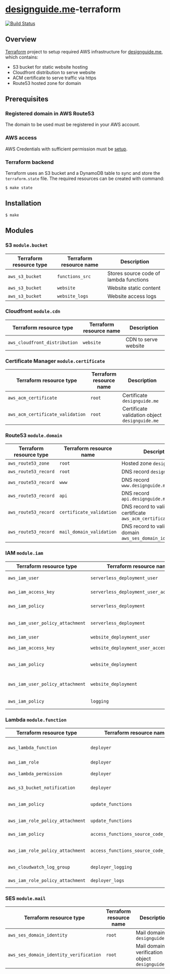 # [designguide.me](https://designguide.me)-terraform
[![Build Status](https://travis-ci.org/pkissling/designguide.me-terraform.svg?branch=master)](https://travis-ci.org/pkissling/designguide.me-terraform)

## Overview
[Terraform](https://www.terraform.io/) project to setup required AWS infrastructure for [designguide.me](https://designguide.me), which contains:
- S3 bucket for static website hosting
- Cloudfront distribution to serve website
- ACM certificate to serve traffic via https
- Route53 hosted zone for domain

## Prerequisites

### Registered domain in AWS Route53

  The domain to be used must be registered in your AWS account.

### AWS access

  AWS Credentials with sufficient permission must be [setup](https://www.terraform.io/docs/providers/aws/index.html#authentication).

### Terraform backend

  Terraform uses an S3 bucket and a DynamoDB table to sync and store the `terraform.state` file. The required resources can be created with command:

  ```
  $ make state
  ```

## Installation

  ```
  $ make
  ```

## Modules

### S3 `module.bucket`

| Terraform resource type | Terraform resource name | Description                            |
| ----------------------- | ----------------------- | -------------------------------------- |
| `aws_s3_bucket`         | `functions_src`         | Stores source code of lambda functions |
| `aws_s3_bucket`         | `website`               | Website static content                 |
| `aws_s3_bucket`         | `website_logs`          | Website access logs                    |

### Cloudfront `module.cdn`

| Terraform resource type       | Terraform resource name | Description          |
| ----------------------------- | ----------------------- | -------------------- |
| `aws_cloudfront_distribution` | `website`               | CDN to serve website |

### Certificate Manager `module.certificate`

| Terraform resource type          | Terraform resource name | Description                                    |
| -------------------------------- | ----------------------- | ---------------------------------------------- |
| `aws_acm_certificate`            | `root`                  | Certificate `designguide.me`                   |
| `aws_acm_certificate_validation` | `root`                  | Certificate validation object `designguide.me` |

### Route53 `module.domain`

| Terraform resource type | Terraform resource name  | Description                                                        |
| ----------------------- | ------------------------ | ------------------------------------------------------------------ |
| `aws_route53_zone`      | `root`                   | Hosted zone `designguide.me`                                       |
| `aws_route53_record`    | `root`                   | DNS record `designguide.me`                                        |
| `aws_route53_record`    | `www`                    | DNS record `www.designguide.me`                                    |
| `aws_route53_record`    | `api`                    | DNS record `api.designguide.me`                                    |
| `aws_route53_record`    | `certificate_validation` | DNS record to validate certificate `aws_acm_certificate.root`      |
| `aws_route53_record`    | `mail_domain_validation` | DNS record to validate email domain `aws_ses_domain_identity.root` |

### IAM `module.iam`

| Terraform resource type          | Terraform resource name                 | Description                                                                                           |
| -------------------------------- | --------------------------------------- | ----------------------------------------------------------------------------------------------------- |
| `aws_iam_user`                   | `serverless_deployment_user`            | IAM user to deploy [Serverless](https://github.com/pkissling/designguide.me-serverless) via Travis CI |
| `aws_iam_access_key`             | `serverless_deployment_user_access_key` | Access key for programmatic access for `aws_iam_user.serverless_deployment_user`                      |
| `aws_iam_policy`                 | `serverless_deployment`                 | IAM policy to deploy all required Serverless components                                               |
| `aws_iam_user_policy_attachment` | `serverless_deployment`                 | Attach `aws_iam_policy.serverless_deployment` to `aws_iam_user.serverless_deployment_user`            |
| `aws_iam_user`                   | `website_deployment_user`               | IAM user to deploy [SPA](https://github.com/pkissling/designguide.me-vue) via Travis CI               |
| `aws_iam_access_key`             | `website_deployment_user_access_key`    | Access key for programmatic access for `aws_iam_user.website_deployment_user`                         |
| `aws_iam_policy`                 | `website_deployment`                    | IAM policy to deploy to `module.bucket.website` and invalidate `module.cdn.website`                   |
| `aws_iam_user_policy_attachment` | `website_deployment`                    | Attach `aws_iam_policy.website_deployment` to `aws_iam_user.website_deployment_user`                  |
| `aws_iam_policy`                 | `logging`                               | IAM policy to allow creation of log groups / streams and to write logs                                |

### Lambda `module.function`
 | Terraform resource type          | Terraform resource name               | Description                                                                                                                         |
 | -------------------------------- | ------------------------------------- | ----------------------------------------------------------------------------------------------------------------------------------- |
 | `aws_lambda_function`            | `deployer`                            | Lambda function to retrieve source code of other Lambda functions from `aws_s3_bucket.functions_src` and deploy to `TODO` functions |
 | `aws_iam_role`                   | `deployer`                            | IAM role of `aws_lambda_function.deployer`                                                                                          |
 | `aws_lambda_permission`          | `deployer`                            | Allow invocation of `aws_lambda_function.deployer` from `aws_s3_bucket.functions_src`                                               |
 | `aws_s3_bucket_notification`     | `deployer`                            | Trigger `aws_lambda_function.deployer` from `aws_s3_bucket.functions_src`                                                           |
 | `aws_iam_policy`                 | `update_functions`                    | Allow `aws_lambda_function.deployer` to update `aws_lambda_function.TODO` and `aws_lambda_function.TODO`                            |
 | `aws_iam_role_policy_attachment` | `update_functions`                    | Attach `aws_iam_policy.update_functions` to `aws_lambda_function.deployer`                                                          |
 | `aws_iam_policy`                 | `access_functions_source_code_bucket` | Allow `aws_lambda_function.deployer` to access `aws_s3_bucket.functions_src`                                                        |
 | `aws_iam_role_policy_attachment` | `access_functions_source_code_bucket` | Attach `aws_iam_policy.access_functions_source_code_bucket` to `aws_lambda_function.deployer`                                       |
 | `aws_cloudwatch_log_group`       | `deployer_logging`                    | Enable Cloudwatch logging for `aws_lambda_function.deployer`                                                                        |
 | `aws_iam_role_policy_attachment` | `deployer_logs`                       | Attach `module.iam.logging` to `aws_lambda_function.deployer`                                                                       |

### SES `module.mail`

| Terraform resource type                | Terraform resource name | Description                                      |
| -------------------------------------- | ----------------------- | ------------------------------------------------ |
| `aws_ses_domain_identity`              | `root`                  | Mail domain `designguide.me`                     |
| `aws_ses_domain_identity_verification` | `root`                  | Mail domain verification object `designguide.me` |
